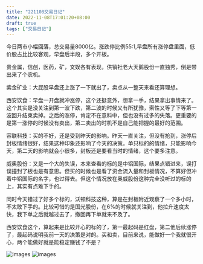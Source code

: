 ```yaml
---
title: "221108交易日记"
date: 2022-11-08T17:01:20+08:00
draft: true
tags: ["交易日记"]
---
```


今日两市小幅回落，总交易量8000亿。涨跌停比例55:1,早盘所有涨停盘里面，低价股占比比较客观，早盘后半段，多个开板。

贵金属，信创，医药，矿，文娱各有表现，供销社老大天鹅股份一直独秀，倒是带出来了个农机。

紫金矿业：大屁股早盘还上涨了一下就出了，卖点从一整天来看还算理想。

西安饮食：早盘一开盘就冲涨停，这个还挺意外，想拿一手，结果拿出事情来了。这个其实是没关注到第一波下跌，第二波的时候又有所犹豫，索性又等了下等第一波回升结束卖掉。之后的涨停，肯定不在意料中，但也没有过多的失落。更重要的是第一涨停的时候没有卖出，第二卖出的时机不是自己能把握的最好的范围。

容联科技：买的不好，还是受到昨天的影响。昨天一直关注，但没有抢到，涨停后封板情绪很好，结果这种印象还影响了今天的决策。单只标的的情绪，只能影响今天，第二天的影响就会小很多，封板还是要看当时的情绪，这个要多注意。

威奥股份：又是一个大的失误，本来查看的标的是中铝国际，结果点错进来，误打误撞封了板也是有意思。但买的时候也是看了资金流入量和封板情况，不算好但冲着中铝国际的名字，也过得去。但这个情况放在奥威股份这种完全没听过的标的上，其实有点难下手的。

同时今天错过了好多个标的，沃顿科技这种，算是在封板附近观察了一个多小时，不太敢下手的。比较可惜的是国光股份，在6%的时候就关注到，他拉升速度太快，我下单之后就越过去了，撤回再下单就来不及了。

西安饮食这个，算起来是比较开心的标的了，第一最起码是红盘，第二他后续涨停了，最起码说明我前一天的决策是对的。买和卖，目前来说，能做好一个我就很开心，两个能做好就是能稳定赚钱了不是？

![images](/images/221108/IMG_0753.jpg)
![images](/images/221108/IMG_0754.jpg)
